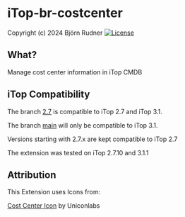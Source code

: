 # iTop-br-costcenter

Copyright (c) 2024 Björn Rudner
[![License](https://img.shields.io/github/license/rudnerbjoern/iTop-br-costcenter)](https://github.com/rudnerbjoern/iTop-br-costcenter/blob/main/LICENSE)

## What?

Manage cost center information in iTop CMDB

## iTop Compatibility

The branch [2.7](https://github.com/rudnerbjoern/iTop-br-costcenter/tree/itop/2.7) is compatible to iTop 2.7 and iTop 3.1.

The branch [main](https://github.com/rudnerbjoern/iTop-br-costcenter/tree/main) will only be compatible to iTop 3.1.

Versions starting with 2.7.x are kept compatible to iTop 2.7

The extension was tested on iTop 2.7.10 and 3.1.1

## Attribution

This Extension uses Icons from:

[Cost Center Icon](https://iconscout.com/icons/cost) by Uniconlabs

